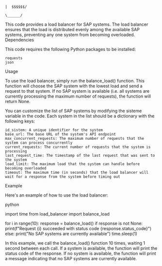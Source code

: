  
                                                                                                                                                                                              |  $$$$$$/                                        
                                                                                                                                                                                               \______/                                         


This code provides a load balancer for SAP systems. The load balancer ensures that the load is distributed evenly among the available SAP systems, preventing any one system from becoming overloaded.
Dependencies

This code requires the following Python packages to be installed:

    requests
    json

Usage

To use the load balancer, simply run the balance_load() function. This function will choose the SAP system with the lowest load and send a request to that system. If no SAP system is available (i.e. all systems are currently processing the maximum number of requests), the function will return None.

You can customize the list of SAP systems by modifying the sisteme variable in the code. Each system in the list should be a dictionary with the following keys:

    id_sistem: A unique identifier for the system
    base_url: The base URL of the system's API endpoint
    max_concurrent_requests: The maximum number of requests that the system can process concurrently
    current_requests: The current number of requests that the system is processing
    last_request_time: The timestamp of the last request that was sent to the system
    load_limit: The maximum load that the system can handle before becoming overloaded
    timeout: The maximum time (in seconds) that the load balancer will wait for a response from the system before timing out

Example

Here's an example of how to use the load balancer:

python

import time
from load_balancer import balance_load

for i in range(10):
    response = balance_load()
    if response is not None:
        print(f"Request {i} succeeded with status code {response.status_code}")
    else:
        print("No SAP systems are currently available")
    time.sleep(1)

In this example, we call the balance_load() function 10 times, waiting 1 second between each call. If a system is available, the function will print the status code of the response. If no system is available, the function will print a message indicating that no SAP systems are currently available.

